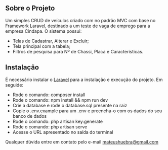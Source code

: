 ## Sobre o Projeto

Um simples CRUD de veículos criado com no padrão MVC com base no Framework Laravel, destinado a um teste de vaga de emprego para a empresa Cindapa. O sistema possui:

- Telas de Cadastrar, Alterar e Excluir;
- Tela principal com a tabela;
- Filtros de pesquisa para Nº de Chassi, Placa e Características.

## Instalação

É necessário instalar o [Laravel](https://laravel.com/docs) para a instalação e execução do projeto. Em seguide:
- Rode o comando: composer install
- Rode o comando: npm install && npm run dev
- Crie a database e rode o database.sql presente na raiz
- Copie o .env.example para um .env e preencha-o com os dados do seu banco de dados
- Rode o comando: php artisan key:generate
- Rode o comando: php artisan serve
- Acesse o URL apresentado no saída do terminal

Qualquer dúvida entre em contato pelo e-mail mateushuebra@gmail.com